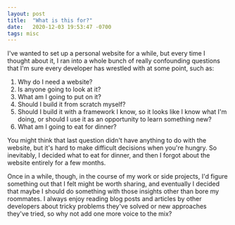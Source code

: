 ```yaml
---
layout: post
title:  "What is this for?"
date:   2020-12-03 19:53:47 -0700
tags: misc
---
```


I've wanted to set up a personal website for a while, but every time I thought about it, I ran into a whole bunch of really confounding questions that I'm sure every developer has wrestled with at some point, such as:

1. Why do I need a website?
1. Is anyone going to look at it?
1. What am I going to put on it?
1. Should I build it from scratch myself?
1. Should I build it with a framework I know, so it looks like I know what I'm doing, or should I use it as an opportunity to learn something new?
1. What am I going to eat for dinner?

You might think that last question didn't have anything to do with the website, but it's hard to make difficult decisions when you're hungry. So inevitably, I decided what to eat for dinner, and then I forgot about the website entirely for a few months.

Once in a while, though, in the course of my work or side projects, I'd figure something out that I felt might be worth sharing, and eventually I decided that maybe I should do something with those insights other than bore my roommates. I always enjoy reading blog posts and articles by other developers about tricky problems they've solved or new approaches they've tried, so why not add one more voice to the mix?
